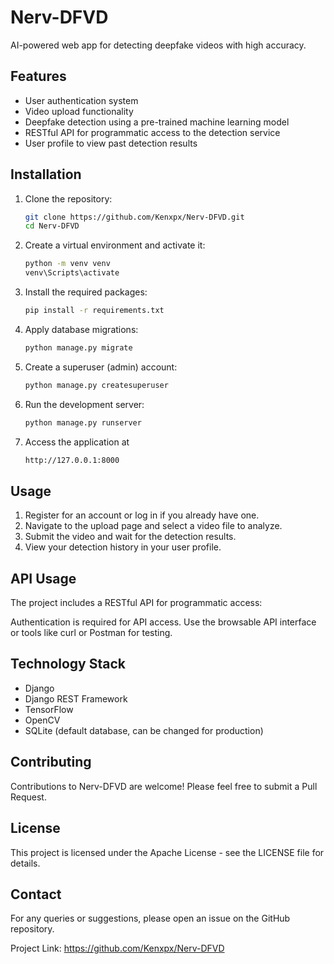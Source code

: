 # Nerv-DFVD
AI-powered web app for detecting deepfake videos with high accuracy.

## Features

- User authentication system
- Video upload functionality
- Deepfake detection using a pre-trained machine learning model
- RESTful API for programmatic access to the detection service
- User profile to view past detection results

## Installation

1. Clone the repository:

   ```bash
   git clone https://github.com/Kenxpx/Nerv-DFVD.git
   cd Nerv-DFVD

3. Create a virtual environment and activate it:

   ```bash
   python -m venv venv
   venv\Scripts\activate

5. Install the required packages:

   ```bash
   pip install -r requirements.txt

6. Apply database migrations:

   ```bash
   python manage.py migrate

7. Create a superuser (admin) account:

   ```bash
   python manage.py createsuperuser

8. Run the development server:

   ```bash
   python manage.py runserver

9. Access the application at

   ```bash
   http://127.0.0.1:8000

## Usage

1. Register for an account or log in if you already have one.
2. Navigate to the upload page and select a video file to analyze.
3. Submit the video and wait for the detection results.
4. View your detection history in your user profile.

## API Usage

The project includes a RESTful API for programmatic access:

Authentication is required for API access. Use the browsable API interface or tools like curl or Postman for testing.

## Technology Stack

- Django
- Django REST Framework
- TensorFlow
- OpenCV
- SQLite (default database, can be changed for production)

## Contributing

Contributions to Nerv-DFVD are welcome! Please feel free to submit a Pull Request.

## License

This project is licensed under the Apache License - see the LICENSE file for details.

## Contact

For any queries or suggestions, please open an issue on the GitHub repository.

Project Link:   https://github.com/Kenxpx/Nerv-DFVD

